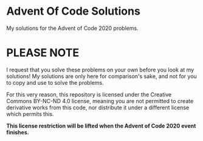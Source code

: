 # Advent Of Code Solutions
My solutions for the Advent of Code 2020 problems.

# PLEASE NOTE
I request that you solve these problems on your own before you look at my solutions! My solutions are only here for comparison's sake, and not for you to copy and use to solve the problems.

For this very reason, this repository is licensed under the Creative Commons BY-NC-ND 4.0 license, meaning you are not permitted to create derivative works from this code, nor distribute it under a different license which permits this.

**This license restriction will be lifted when the Advent of Code 2020 event finishes.**
